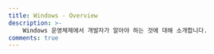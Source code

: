 ```yaml
---
title: Windows - Overview
description: >-
    Windows 운영체제에서 개발자가 알아야 하는 것에 대해 소개합니다.
comments: true
---
```

